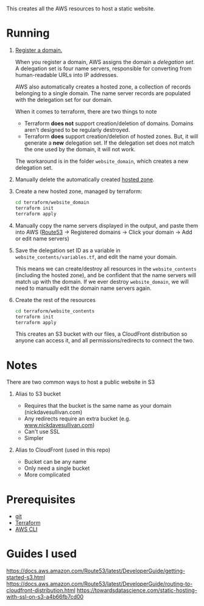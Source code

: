 #

This creates all the AWS resources to host a static website.


# Running


1. [Register a domain.](https://docs.aws.amazon.com/Route53/latest/DeveloperGuide/domain-register-update.html)

   When you register a domain, AWS assigns the domain a *delegation set*. A delegation set is four name servers, responsible for converting from human-readable URLs into IP addresses.

   AWS also automatically creates a hosted zone, a collection of records belonging to a single domain. The name server records are populated with the delegation set for our domain.

   When it comes to terraform, there are two things to note

   - Terraform **does not** support creation/deletion of domains. Domains aren't designed to be regularly destroyed.
   - Terraform **does** support creation/deletion of hosted zones. But, it will generate a **new** delegation set. If the delegation set does not match the one used by the domain, it will not work.

   The workaround is in the folder `website_domain`, which creates a new delegation set. 

1. Manually delete the automatically created [hosted zone](https://console.aws.amazon.com/route53/v2/hostedzones#).

1. Create a new hosted zone, managed by terraform:
   ```bash
   cd terraform/website_domain
   terraform init
   terraform apply
   ```

1. Manually copy the name servers displayed in the output, and paste them into AWS ([Route53](https://console.aws.amazon.com/route53/home#DomainListing:) -> Registered domains -> Click your domain -> Add or edit name servers)

1. Save the delegation set ID as a variable in `website_contents/variables.tf`, and edit the name your domain.

   This means we can create/destroy all resources in the `website_contents` (including the hosted zone), and be confident that the name servers will match up with the domain. If we ever destroy `website_domain`, we will need to manually edit the domain name servers again.

1. Create the rest of the resources
   ```bash
   cd terraform/website_contents
   terraform init
   terraform apply
   ```

   This creates an S3 bucket with our files, a CloudFront distribution so anyone can access it, and all permissions/redirects to connect the two.


# Notes

There are two common ways to host a public website in S3

1. Alias to S3 bucket 

   - Requires that the bucket is the same name as your domain (nickdavesullivan.com)
   - Any redirects require an extra bucket (e.g. www.nickdavesullivan.com)
   - Can't use SSL
   - Simpler

1. Alias to CloudFront (used in this repo)

   - Bucket can be any name
   - Only need a single bucket
   - More complicated 

# Prerequisites 

- [git](https://git-scm.com/download/win)
- [Terraform](https://learn.hashicorp.com/tutorials/terraform/install-cli)
- [AWS CLI](https://docs.aws.amazon.com/cli/latest/userguide/getting-started-install.html)

# Guides I used

https://docs.aws.amazon.com/Route53/latest/DeveloperGuide/getting-started-s3.html
https://docs.aws.amazon.com/Route53/latest/DeveloperGuide/routing-to-cloudfront-distribution.html
https://towardsdatascience.com/static-hosting-with-ssl-on-s3-a4b66fb7cd00






